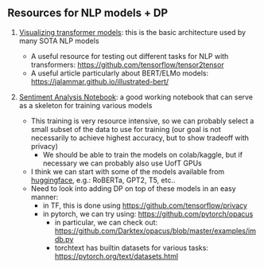 ## Resources for NLP models + DP

1. [Visualizing transformer models](https://jalammar.github.io/illustrated-transformer/): this is the basic
architecture used by many SOTA NLP models
   - A useful resource for testing out different tasks for NLP with transformers: https://github.com/tensorflow/tensor2tensor
   - A useful article particularly about BERT/ELMo models: https://jalammar.github.io/illustrated-bert/

2. [Sentiment Analysis Notebook](https://github.com/DhavalTaunk08/NLP_scripts/blob/master/sentiment_analysis_using_roberta.ipynb): a good working notebook
that can serve as a skeleton for training various models
   - This training is very resource intensive, so we can probably select
a small subset of the data to use for training (our goal is not necessarily
to achieve highest accuracy, but to show tradeoff with privacy)
     - We should be able to train the models on colab/kaggle, but if necessary we can probably also use UofT GPUs
   - I think we can start with some of the models available from [huggingface](https://huggingface.co/transformers/main_classes/model.html), e.g.: RoBERTa, GPT2, T5, etc..
   - Need to look into adding DP on top of these models in an easy manner:
     - in TF, this is done using https://github.com/tensorflow/privacy
     - in pytorch, we can try using: https://github.com/pytorch/opacus
         - in particular, we can check out: https://github.com/Darktex/opacus/blob/master/examples/imdb.py
         - torchtext has builtin datasets for various tasks: https://pytorch.org/text/datasets.html
